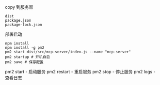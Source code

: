 copy 到服务器

```
dist
package.json
package-lock.json
```

部署启动

```
npm install
npm install -g pm2
pm2 start dist/src/mcp-server/index.js --name "mcp-server"
pm2 startup # 开机自启
pm2 save # 保存配置

```

pm2 start - 启动服务
pm2 restart - 重启服务
pm2 stop - 停止服务
pm2 logs - 查看日志
